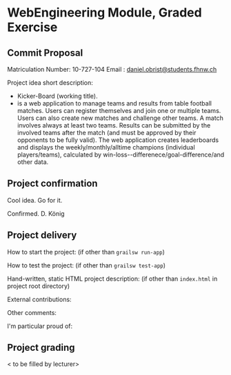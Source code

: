 # WebEngineering Module, Graded Exercise

## Commit Proposal

Matriculation Number: 10-727-104
Email               : daniel.obrist@students.fhnw.ch

Project idea short description: 
* Kicker-Board (working title). 
* is a web application to manage teams and results from table football matches. Users can register themselves and join
one or multiple teams. Users can also create new matches and challenge other teams. A match involves always at least
two teams. Results can be submitted by the involved teams after the match (and must be approved by their opponents
to be fully valid). The web application creates leaderboards and displays the weekly/monthly/alltime champions
(individual players/teams), calculated by win-loss--differenece/goal-difference/and other data.

## Project confirmation

Cool idea. Go for it.

Confirmed.
D. König

## Project delivery <to be filled by student>

How to start the project: (if other than `grailsw run-app`)

How to test the project:  (if other than `grailsw test-app`)

Hand-written, static HTML 
project description:      (if other than `index.html` in project root directory)

External contributions:

Other comments: 

I'm particular proud of:


## Project grading 

< to be filled by lecturer>
